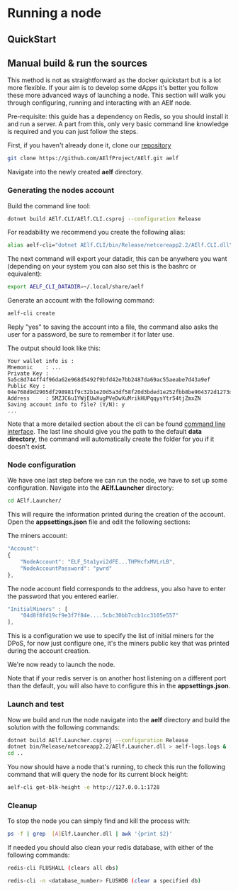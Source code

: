 # Running a node

## QuickStart

## Manual build & run the sources

This method is not as straightforward as the docker quickstart but is a lot more flexible. If your aim is to develop some dApps it's better you follow these more advanced ways of launching a node. This section will walk you through configuring, running and interacting with an AElf node.

Pre-requisite: this guide has a dependency on Redis, so you should install it and run a server. A part from this, only very basic command line knowledge is required and you can just follow the steps.

First, if you haven't already done it, clone our [repository](https://github.com/AElfProject/AElf)

```bash
git clone https://github.com/AElfProject/AElf.git aelf
```

Navigate into the newly created **aelf** directory.

### Generating the nodes account

Build the command line tool:

```bash
dotnet build AElf.CLI/AElf.CLI.csproj --configuration Release
```

For readability we recommend you create the following alias:

```bash
alias aelf-cli="dotnet AElf.CLI/bin/Release/netcoreapp2.2/AElf.CLI.dll"
```

The next command will export your datadir, this can be anywhere you want \(depending on your system you can also set this is the bashrc or equivalent\):

```bash
export AELF_CLI_DATADIR=~/.local/share/aelf
```

Generate an account with the following command:

```bash
aelf-cli create
```

Reply "yes" to saving the account into a file, the command also asks the user for a password, be sure to remember it for later use.

The output should look like this:

```text
Your wallet info is :
Mnemonic    : ...
Private Key : 5a5c8d744ff4f96da62e968d5492f9bfd42e7bb2487da69ac55aeabe7d43a9ef
Public Key : 04e768d9d2905df298981f9c32b1e20d5a3df58f20d3bded1e252fbb8be904372d1273d9d485ee46e7da0d94df9cde59744995f9dcdfb74b8053ea4df926ad9ec5
Address     : 5MZJC6u1YWjEUwXugPVeDwXuMrikHUPqqysYtr54tjZmxZN
Saving account info to file? (Y/N): y
...
```

Note that a more detailed section about the cli can be found [command line interface](../cli/). The last line should give you the path to the default **data directory**, the command will automatically create the folder for you if it doesn't exist.

### Node configuration

We have one last step before we can run the node, we have to set up some configuration. Navigate into the **AElf.Launcher** directory:

```bash
cd AElf.Launcher/
```

This will require the information printed during the creation of the account. Open the **appsettings.json** file and edit the following sections:

The miners account:

```javascript
"Account": 
{
    "NodeAccount": "ELF_5ta1yvi2dFE...THPHcfxMVLrLB",
    "NodeAccountPassword": "pwrd"
},
```

The node account field corresponds to the address, you also have to enter the password that you entered earlier.

```javascript
"InitialMiners" : [
    "04d8f8fd19cf9e3f7f84e....5cbc30bb7ccb1cc3105e557"
],
```

This is a configuration we use to specify the list of initial miners for the DPoS, for now just configure one, it's the miners public key that was printed during the account creation.

We're now ready to launch the node.

Note that if your redis server is on another host listening on a different port than the default, you will also have to configure this in the **appsettings.json**.

### Launch and test

Now we build and run the node navigate into the **aelf** directory and build the solution with the following commands:

```bash
dotnet build AElf.Launcher.csproj --configuration Release
dotnet bin/Release/netcoreapp2.2/AElf.Launcher.dll > aelf-logs.logs &
cd ..
```

You now should have a node that's running, to check this run the following command that will query the node for its current block height:

```bash
aelf-cli get-blk-height -e http://127.0.0.1:1728
```

### Cleanup

To stop the node you can simply find and kill the process with:

```bash
ps -f | grep  [A]Elf.Launcher.dll | awk '{print $2}'
```

If needed you should also clean your redis database, with either of the following commands:

```bash
redis-cli FLUSHALL (clears all dbs)
```

```bash
redis-cli -n <database_number> FLUSHDB (clear a specified db)
```

